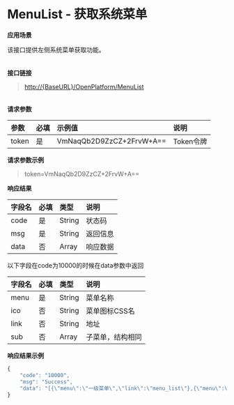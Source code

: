 # MenuList - 获取系统菜单

**应用场景**

该接口提供左侧系统菜单获取功能。

###### 

**接口链接**

> [http://{BaseURL}/OpenPlatform/MenuList](http://{BaseURL}/OpenPlatform/Login)

###### 

**请求参数**

| 参数 | 必填 | 示例值 | 说明 |
| :--- | :--- | :--- | :--- |
| token | 是 | VmNaqQb2D9ZzCZ+2FrvW+A== | Token令牌 |

**请求参数示例**

> token=VmNaqQb2D9ZzCZ+2FrvW+A==



**响应结果**

| 字段名 | 必填 | 类型 | 说明 |
| :--- | :--- | :--- | :--- |
| code | 是 | String | 状态码 |
| msg | 是 | String | 返回信息 |
| data | 否 | Array | 响应数据 |

以下字段在code为10000的时候在data参数中返回

| 字段名 | 必填 | 类型 | 说明 |
| :--- | :--- | :--- | :--- |
| menu | 是 | String | 菜单名称 |
| ico | 否 | String | 菜单图标CSS名 |
| link | 否 | String | 地址 |
| sub | 否 | Array | 子菜单，结构相同 |



**响应结果示例**

```js
{
    "code": "10000",
    "msg": "Success",
    "data": "[{\"menu\":\"一级菜单\",\"link\":\"menu_list\"},{\"menu\":\"一级菜单2\",\"ico\":\"ico_mp\",\"sub\":[{\"menu\":\"二级菜单2-1\",\"link\":\"sub_menu_list-1\"},{\"menu\":\"二级菜单2-2\",\"link\":\"sub_menu_list-2\"}]}]"
}
```



